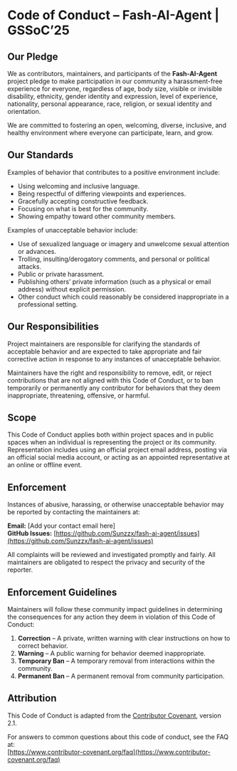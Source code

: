 # Code of Conduct – Fash-AI-Agent | GSSoC’25

## Our Pledge
We as contributors, maintainers, and participants of the **Fash-AI-Agent** project pledge to make participation in our community a harassment-free experience for everyone, regardless of age, body size, visible or invisible disability, ethnicity, gender identity and expression, level of experience, nationality, personal appearance, race, religion, or sexual identity and orientation.

We are committed to fostering an open, welcoming, diverse, inclusive, and healthy environment where everyone can participate, learn, and grow.

## Our Standards
Examples of behavior that contributes to a positive environment include:
- Using welcoming and inclusive language.
- Being respectful of differing viewpoints and experiences.
- Gracefully accepting constructive feedback.
- Focusing on what is best for the community.
- Showing empathy toward other community members.

Examples of unacceptable behavior include:
- Use of sexualized language or imagery and unwelcome sexual attention or advances.
- Trolling, insulting/derogatory comments, and personal or political attacks.
- Public or private harassment.
- Publishing others’ private information (such as a physical or email address) without explicit permission.
- Other conduct which could reasonably be considered inappropriate in a professional setting.

## Our Responsibilities
Project maintainers are responsible for clarifying the standards of acceptable behavior and are expected to take appropriate and fair corrective action in response to any instances of unacceptable behavior.

Maintainers have the right and responsibility to remove, edit, or reject contributions that are not aligned with this Code of Conduct, or to ban temporarily or permanently any contributor for behaviors that they deem inappropriate, threatening, offensive, or harmful.

## Scope
This Code of Conduct applies both within project spaces and in public spaces when an individual is representing the project or its community. Representation includes using an official project email address, posting via an official social media account, or acting as an appointed representative at an online or offline event.

## Enforcement
Instances of abusive, harassing, or otherwise unacceptable behavior may be reported by contacting the maintainers at:

**Email:** [Add your contact email here]  
**GitHub Issues:** [https://github.com/Sunzzx/fash-ai-agent/issues](https://github.com/Sunzzx/fash-ai-agent/issues)

All complaints will be reviewed and investigated promptly and fairly. All maintainers are obligated to respect the privacy and security of the reporter.

## Enforcement Guidelines
Maintainers will follow these community impact guidelines in determining the consequences for any action they deem in violation of this Code of Conduct:

1. **Correction** – A private, written warning with clear instructions on how to correct behavior.
2. **Warning** – A public warning for behavior deemed inappropriate.
3. **Temporary Ban** – A temporary removal from interactions within the community.
4. **Permanent Ban** – A permanent removal from community participation.

## Attribution
This Code of Conduct is adapted from the [Contributor Covenant](https://www.contributor-covenant.org), version 2.1.

For answers to common questions about this code of conduct, see the FAQ at:  
[https://www.contributor-covenant.org/faq](https://www.contributor-covenant.org/faq)
